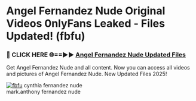 # Angel Fernandez Nude Original Videos 0nlyFans Leaked - Files Updated! (fbfu)

<h3>🔴 CLICK HERE 🌐==►► <a href="https://tinyurl.com/4mcuefdz" rel="nofollow">Angel Fernandez Nude Updated Files</a></h3>

Get Angel Fernandez Nude and all content. Now you can access all videos and pictures of Angel Fernandez Nude. New Updated Files 2025!

[![fbfu](https://i.imgur.com/StAQSOY.gif)](https://tinyurl.com/4mcuefdz)
cynthia fernandez nude<br>
mark.anthony fernandez nude